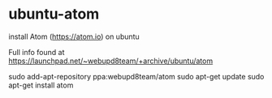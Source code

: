 # ubuntu-atom
install Atom (https://atom.io) on ubuntu

Full info found at https://launchpad.net/~webupd8team/+archive/ubuntu/atom

sudo add-apt-repository ppa:webupd8team/atom
sudo apt-get update
sudo apt-get install atom
